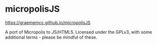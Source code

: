 micropolisJS
============

https://graememcc.github.io/micropolisJS

A port of Micropolis to JS/HTML5. Licensed under the GPLv3, with some additional terms - please be mindful of these.
